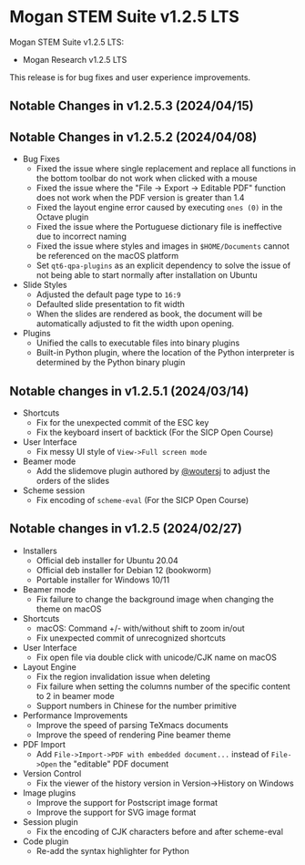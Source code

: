 # Mogan STEM Suite v1.2.5 LTS
Mogan STEM Suite v1.2.5 LTS:
+ Mogan Research v1.2.5 LTS

This release is for bug fixes and user experience improvements.

## Notable Changes in v1.2.5.3 (2024/04/15)

## Notable Changes in v1.2.5.2 (2024/04/08)
+ Bug Fixes
  + Fixed the issue where single replacement and replace all functions in the bottom toolbar do not work when clicked with a mouse
  + Fixed the issue where the "File -> Export -> Editable PDF" function does not work when the PDF version is greater than 1.4
  + Fixed the layout engine error caused by executing `ones (0)` in the Octave plugin
  + Fixed the issue where the Portuguese dictionary file is ineffective due to incorrect naming
  + Fixed the issue where styles and images in `$HOME/Documents` cannot be referenced on the macOS platform
  + Set `qt6-qpa-plugins` as an explicit dependency to solve the issue of not being able to start normally after installation on Ubuntu
+ Slide Styles
  + Adjusted the default page type to `16:9`
  + Defaulted slide presentation to fit width
  + When the slides are rendered as book, the document will be automatically adjusted to fit the width upon opening.
+ Plugins
  + Unified the calls to executable files into binary plugins
  + Built-in Python plugin, where the location of the Python interpreter is determined by the Python binary plugin

## Notable changes in v1.2.5.1 (2024/03/14)
+ Shortcuts
  + Fix for the unexpected commit of the ESC key
  + Fix the keyboard insert of backtick (For the SICP Open Course)
+ User Interface
  + Fix messy UI style of `View->Full screen mode`
+ Beamer mode
  + Add the slidemove plugin authored by [@woutersj](https://github.com/woutersj) to adjust the orders of the slides
+ Scheme session
  + Fix encoding of `scheme-eval` (For the SICP Open Course)


## Notable changes in v1.2.5 (2024/02/27)
+ Installers
  + Official deb installer for Ubuntu 20.04
  + Official deb installer for Debian 12 (bookworm)
  + Portable installer for Windows 10/11
+ Beamer mode
  + Fix failure to change the background image when changing the theme on macOS
+ Shortcuts
  + macOS: Command +/- with/without shift to zoom in/out
  + Fix unexpected commit of unrecognized shortcuts
+ User Interface
  + Fix open file via double click with unicode/CJK name on macOS
+ Layout Engine
  + Fix the region invalidation issue when deleting
  + Fix failure when setting the columns number of the specific content to 2 in beamer mode
  + Support numbers in Chinese for the number primitive
+ Performance Improvements
  + Improve the speed of parsing TeXmacs documents
  + Improve the speed of rendering Pine beamer theme
+ PDF Import
  + Add `File->Import->PDF with embedded document...` instead of `File->Open` the "editable" PDF document
+ Version Control
  + Fix the viewer of the history version in Version->History on Windows
+ Image plugins
  + Improve the support for Postscript image format
  + Improve the support for SVG image format
+ Session plugin
  + Fix the encoding of CJK characters before and after scheme-eval
+ Code plugin
  + Re-add the syntax highlighter for Python
